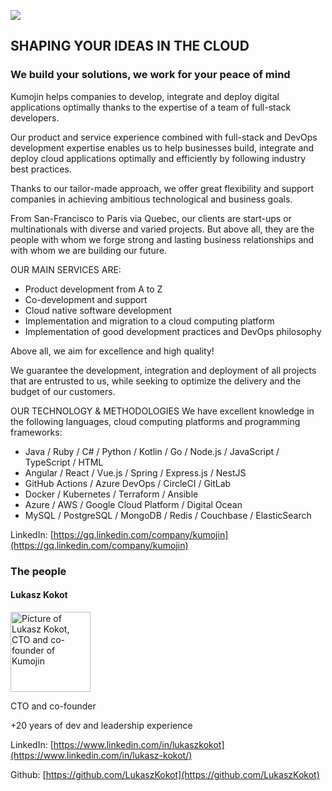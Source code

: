 ![](https://kumojin.com/wp-content/themes/kumojin/dist/images/logo-footer.svg)

## SHAPING YOUR IDEAS IN THE CLOUD

### We build your solutions, we work for your peace of mind

Kumojin helps companies to develop, integrate and deploy digital applications optimally thanks to the
expertise of a team of full-stack developers.

Our product and service experience combined with full-stack and DevOps development expertise enables us
to help businesses build, integrate and deploy cloud applications optimally and efficiently by following
industry best practices.

Thanks to our tailor-made approach, we offer great flexibility and support companies in achieving
ambitious technological and business goals.

From San-Francisco to Paris via Quebec, our clients are start-ups or multinationals with diverse and
varied projects. But above all, they are the people with whom we forge strong and lasting business
relationships and with whom we are building our future.

OUR MAIN SERVICES ARE:

- Product development from A to Z
- Co-development and support
- Cloud native software development
- Implementation and migration to a cloud computing platform
- Implementation of good development practices and DevOps philosophy

Above all, we aim for excellence and high quality!

We guarantee the development, integration and deployment of all projects that are entrusted to us,
while seeking to optimize the delivery and the budget of our customers.

OUR TECHNOLOGY & METHODOLOGIES
We have excellent knowledge in the following languages, cloud computing platforms and programming
frameworks:

- Java / Ruby / C# / Python / Kotlin / Go / Node.js / JavaScript / TypeScript / HTML
- Angular / React / Vue.js / Spring / Express.js / NestJS
- GitHub Actions / Azure DevOps / CircleCI / GitLab
- Docker / Kubernetes / Terraform / Ansible
- Azure / AWS / Google Cloud Platform / Digital Ocean
- MySQL / PostgreSQL / MongoDB / Redis / Couchbase / ElasticSearch

LinkedIn: [https://gq.linkedin.com/company/kumojin](https://gq.linkedin.com/company/kumojin)

### The people

#### Lukasz Kokot

<img src="https://avatars.githubusercontent.com/u/16050894?v=4" width="128" alt="Picture of Lukasz Kokot, CTO and co-founder of Kumojin" />

CTO and co-founder

+20 years of dev and leadership experience

LinkedIn: [https://www.linkedin.com/in/lukaszkokot](https://www.linkedin.com/in/lukasz-kokot/)

Github: [https://github.com/LukaszKokot](https://github.com/LukaszKokot)

